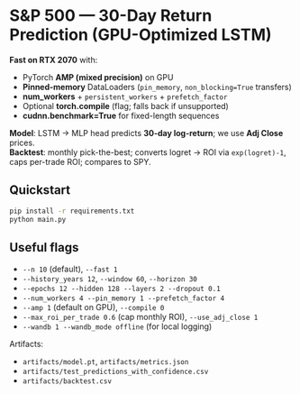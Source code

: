 # S&P 500 — 30-Day Return Prediction (GPU-Optimized LSTM)

**Fast on RTX 2070** with:
- PyTorch **AMP (mixed precision)** on GPU
- **Pinned-memory** DataLoaders (`pin_memory`, `non_blocking=True` transfers)
- **num_workers** + `persistent_workers` + `prefetch_factor`
- Optional **torch.compile** (flag; falls back if unsupported)
- **cudnn.benchmark=True** for fixed-length sequences

**Model**: LSTM → MLP head predicts **30-day log-return**; we use **Adj Close** prices.  
**Backtest**: monthly pick-the-best; converts logret → ROI via `exp(logret)-1`, caps per-trade ROI; compares to SPY.

## Quickstart
```bash
pip install -r requirements.txt
python main.py
```

## Useful flags
- `--n 10` (default), `--fast 1`
- `--history_years 12`, `--window 60`, `--horizon 30`
- `--epochs 12 --hidden 128 --layers 2 --dropout 0.1`
- `--num_workers 4 --pin_memory 1 --prefetch_factor 4`
- `--amp 1` (default on GPU), `--compile 0`
- `--max_roi_per_trade 0.6` (cap monthly ROI), `--use_adj_close 1`
- `--wandb 1 --wandb_mode offline` (for local logging)

Artifacts:
- `artifacts/model.pt`, `artifacts/metrics.json`
- `artifacts/test_predictions_with_confidence.csv`
- `artifacts/backtest.csv`
